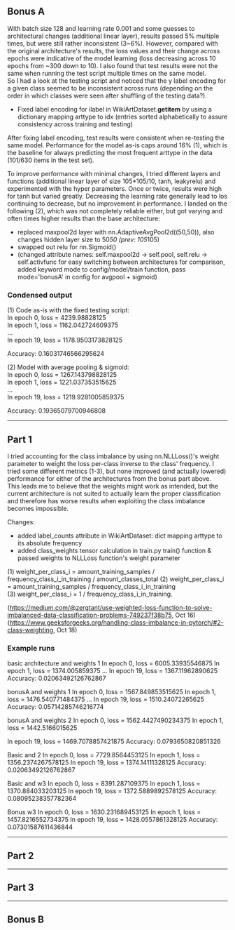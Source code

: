 ## Bonus A

With batch size 128 and learning rate 0.001 and some guesses to architectural changes (additional linear layer), results passed 5% multiple times, but were still rather inconsistent (3~6%). However, compared with the original architecture's results, the loss values and their change across epochs were indicative of the model learning (loss decreasing across 10 epochs from ~300 down to 10). I also  found that test results were not the same when running the test script multiple times on the same model.  
So I had a look at the testing script and noticed that the y label encoding for a given class seemed to be inconsistent across runs (depending on the order in which classes were seen after shuffling of the testing data?).

- Fixed label encoding for ilabel in WikiArtDataset.__getitem__ by using a dictionary mapping arttype to idx (entries sorted alphabetically to assure consistency across training and testing)

After fixing label encoding, test results were consistent when re-testing the same model.
Performance for the model as-is caps around 16% (1), which is the baseline for always predicting the most frequent arttype in the data (101/630 items in the test set).

To improve performance with minimal changes, I tried different layers and functions (additional linear layer of size 105*105/10, tanh, leakyrelu) and experimented with the hyper parameters. Once or twice, results were high for tanh but varied greatly. Decreasing the learning rate generally lead to los continuing to decrease, but no improvement in performance.
I landed on the following (2), which was not completely reliable either, but got varying and often times higher results than the base architecture:

- replaced maxpool2d layer with nn.AdaptiveAvgPool2d((50,50)), also changes hidden layer size to 50*50 (prev: 105*105)
- swapped out relu for nn.Sigmoid()
- (changed attribute names: self.maxpool2d -> self.pool, self.relu -> self.activfunc for easy switching between architectures for comparison, added keyword mode to config/model/train function, pass mode='bonusA' in config for avgpool + sigmoid)


### Condensed output  
(1) Code as-is with the fixed testing script:  
In epoch 0, loss = 4239.98828125  
In epoch 1, loss = 1162.042724609375  
...  
In epoch 19, loss = 1178.9503173828125  

Accuracy: 0.16031746566295624  

(2) Model with average pooling & sigmoid:  
In epoch 0, loss = 1267.143798828125  
In epoch 1, loss = 1221.037353515625  
...  
In epoch 19, loss = 1219.9281005859375  

Accuracy: 0.19365079700946808  

___

## Part 1

I tried accounting for the class imbalance by using nn.NLLLoss()'s weight parameter to weight the loss per-class inverse to the class' frequency. I tried some different metrics (1-3), but none improved (and actually lowered) performance for either of the architectures from the bonus part above.  
This leads me to believe that the weights might work as intended, but the current architecture is not suited to actually learn the proper classification and therefore has worse results when exploiting the class imbalance becomes impossible.

Changes:
- added label_counts attribute in WikiArtDataset: dict mapping arttype to its absolute frequency
- added class_weights tensor calculation in train.py train() function & passed weights to NLLLoss function's weight parameter

(1) weight_per_class_i = amount_training_samples / frequency_class_i_in_training / amount_classes_total
(2) weight_per_class_i = amount_training_samples / frequency_class_i_in_training  
(3) weight_per_class_i = 1 / frequency_class_i_in_training. 

(https://medium.com/@zergtant/use-weighted-loss-function-to-solve-imbalanced-data-classification-problems-749237f38b75, Oct 16)
(https://www.geeksforgeeks.org/handling-class-imbalance-in-pytorch/#2-class-weighting, Oct 18)

### Example runs
 basic architecture and weights 1
In epoch 0, loss = 6005.33935546875
In epoch 1, loss = 1374.005859375
...
In epoch 19, loss = 1367.11962890625
Accuracy: 0.02063492126762867 

bonusA and weights 1
In epoch 0, loss = 1567.849853515625
In epoch 1, loss = 1476.540771484375
...
In epoch 19, loss = 1510.24072265625
Accuracy: 0.05714285746216774

bonusA and weights 2
In epoch 0, loss = 1562.4427490234375
In epoch 1, loss = 1442.5166015625

In epoch 19, loss = 1469.7078857421875
Accuracy: 0.0793650820851326

Basic and 2
In epoch 0, loss = 7729.8564453125
In epoch 1, loss = 1356.2374267578125
In epoch 19, loss = 1374.14111328125
Accuracy: 0.02063492126762867

Basic and w3
In epoch 0, loss = 8391.287109375
In epoch 1, loss = 1370.884033203125
In epoch 19, loss = 1372.5889892578125
Accuracy: 0.08095238357782364

Bonus w3
In epoch 0, loss = 1630.231689453125
In epoch 1, loss = 1457.8216552734375
In epoch 19, loss = 1428.0557861328125
Accuracy: 0.07301587611436844
___

## Part 2

___

## Part 3

___

## Bonus B

